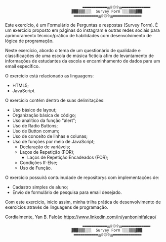 							           ▬▬▬▬▬▬▬▬▬▬▬ஜ۩۞۩ஜ▬▬▬▬▬▬▬▬▬▬▬▬▬ 
								  ▓▓▓▒▒▒░░░  Survey Form ░░░▒▒▒▓▓▓ 
								   ▬▬▬▬▬▬▬▬▬▬▬ஜ۩۞۩ஜ▬▬▬▬▬▬▬▬▬▬▬▬▬

Este exercício, é um Formulário de Perguntas e respostas (Survey Form). É um exercício proposto em páginas do instagram e outras redes sociais para aprimoramento técnico/prático de habilidades com desenvolvimento de lógica de programação.

Neste exercício, abordo o tema de um questionário de qualidade e classificações de uma escola de música fictícia afim de levantamento de informações de estudantes da escola e encaminhamento de dados para um email específico.

O exercício está relacionado as linguagens:

- HTML5;
- JavaScript.

O exercício contém dentro de suas delimitações:

- Uso básico de layout;
- Organização básica de código;
- Uso analítico da função "alert";
- Uso de Radio Buttons;
- Uso de Button comum;
- Uso de conceito de linhas e colunas;
- Uso de funções por meio de JavaScript;
	- Declaração de variáveis;
	- Laços de Repetição (FOR);
		- Laços de Repetição Encadeados (FOR);
	- Condições If-Else;
	- Uso de Função.

O exercício possuirá contuinudade de repositorys com implementações de:

- Cadastro simples de aluno;
- Envio de formulário de pesquisa para email desejado.

Com este exercício, inicio assim, minha trilha prática de desenvolvimento de exercícios através de linguagens de programação.

Cordialmente,
Yan B. Falcão
https://www.linkedin.com/in/yanboninifalcao/

							           ▬▬▬▬▬▬▬▬▬▬▬ஜ۩۞۩ஜ▬▬▬▬▬▬▬▬▬▬▬▬▬ 
								  ▓▓▓▒▒▒░░░  Survey Form ░░░▒▒▒▓▓▓ 
								   ▬▬▬▬▬▬▬▬▬▬▬ஜ۩۞۩ஜ▬▬▬▬▬▬▬▬▬▬▬▬▬
